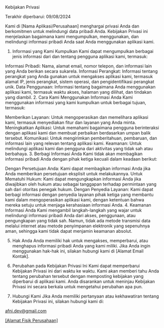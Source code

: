 Kebijakan Privasi

Terakhir diperbarui: 09/08/2024

Kami di [Nama Aplikasi/Perusahaan] menghargai privasi Anda dan berkomitmen untuk melindungi data pribadi Anda. Kebijakan Privasi ini menjelaskan bagaimana kami mengumpulkan, menggunakan, dan melindungi informasi pribadi Anda saat Anda menggunakan aplikasi kami.

1. Informasi yang Kami Kumpulkan
Kami dapat mengumpulkan berbagai jenis informasi dari dan tentang pengguna aplikasi kami, termasuk:

Informasi Pribadi: Nama, alamat email, nomor telepon, dan informasi lain yang Anda berikan secara sukarela.
Informasi Perangkat: Informasi tentang perangkat yang Anda gunakan untuk mengakses aplikasi kami, termasuk alamat IP, jenis perangkat, sistem operasi, dan pengidentifikasi perangkat unik.
Data Penggunaan: Informasi tentang bagaimana Anda menggunakan aplikasi kami, termasuk waktu akses, halaman yang dilihat, dan tindakan yang diambil.
2. Cara Kami Menggunakan Informasi Anda
Kami menggunakan informasi yang kami kumpulkan untuk berbagai tujuan, termasuk:

Memberikan Layanan: Untuk mengoperasikan dan memelihara aplikasi kami, termasuk menyediakan fitur dan layanan yang Anda minta.
Meningkatkan Aplikasi: Untuk memahami bagaimana pengguna berinteraksi dengan aplikasi kami dan membuat perbaikan berdasarkan umpan balik tersebut.
Komunikasi: Untuk mengirimkan pemberitahuan, pembaruan, dan informasi lain yang relevan tentang aplikasi kami.
Keamanan: Untuk melindungi aplikasi kami dan pengguna dari aktivitas yang tidak sah atau berbahaya.
3. Berbagi Informasi Anda
Kami tidak akan membagikan informasi pribadi Anda dengan pihak ketiga kecuali dalam keadaan berikut:

Dengan Persetujuan Anda: Kami dapat membagikan informasi Anda jika Anda memberikan persetujuan eksplisit untuk melakukannya.
Untuk Mematuhi Hukum: Kami dapat mengungkapkan informasi Anda jika diwajibkan oleh hukum atau sebagai tanggapan terhadap permintaan yang sah dari otoritas penegak hukum.
Dengan Penyedia Layanan: Kami dapat berbagi informasi dengan penyedia layanan pihak ketiga yang membantu kami dalam mengoperasikan aplikasi kami, dengan ketentuan bahwa mereka setuju untuk menjaga kerahasiaan informasi Anda.
4. Keamanan Informasi Anda
Kami mengambil langkah-langkah yang wajar untuk melindungi informasi pribadi Anda dari akses, penggunaan, atau pengungkapan yang tidak sah. Namun, tidak ada metode transmisi data melalui internet atau metode penyimpanan elektronik yang sepenuhnya aman, sehingga kami tidak dapat menjamin keamanan absolut.

5. Hak Anda
Anda memiliki hak untuk mengakses, memperbarui, atau menghapus informasi pribadi Anda yang kami miliki. Jika Anda ingin menggunakan hak-hak ini, silakan hubungi kami di [Alamat Email Kontak].

6. Perubahan pada Kebijakan Privasi Ini
Kami dapat memperbarui Kebijakan Privasi ini dari waktu ke waktu. Kami akan memberi tahu Anda tentang perubahan tersebut dengan memposting kebijakan yang diperbarui di aplikasi kami. Anda disarankan untuk meninjau Kebijakan Privasi ini secara berkala untuk mengetahui perubahan apa pun.

7. Hubungi Kami
Jika Anda memiliki pertanyaan atau kekhawatiran tentang Kebijakan Privasi ini, silakan hubungi kami di:

afni.dev@gmail.com

[\[Alamat Fisik Perusahaan\]](https://github.com/UrangBanua)
